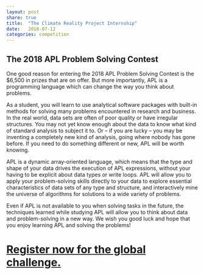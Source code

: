 ```yaml
---
layout: post
share: true
title:  "The Climate Reality Project Internship"
date:   2018-07-12
categories: competition
---
```


## The 2018 APL Problem Solving Contest

One good reason for entering the 2018 APL Problem Solving Contest is the $6,500 in prizes that are on offer. But more importantly, APL is a programming language which can change the way you think about problems. 

As a student, you will learn to use analytical software packages with built-in methods for solving many problems encountered in research and business. In the real world, data sets are often of poor quality or have irregular structures. You may not yet know enough about the data to know what kind of standard analysis to subject it to. Or – if you are lucky – you may be inventing a completely new kind of analysis, going where nobody has gone before. If you need to do something different or new, APL will be worth knowing. 

APL is a dynamic array-oriented language, which means that the type and shape of your data drives the execution of APL expressions, without your having to be explicit about data types or write loops. APL will allow you to apply your problem-solving skills directly to your data to explore essential characteristics of data sets of any type and structure, and interactively mine the universe of algorithms for solutions to a wide variety of problems. 

Even if APL is not available to you when solving tasks in the future, the techniques learned while studying APL will allow you to think about data and problem-solving in a new way. We wish you good luck and hope that you enjoy learning APL and solving the problems!

# [Register now for the global challenge.](https://www.dyalogaplcompetition.com/)
